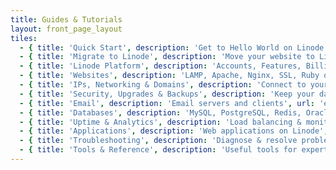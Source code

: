 ```yaml
---
title: Guides & Tutorials
layout: front_page_layout
tiles:
  - { title: 'Quick Start', description: 'Get to Hello World on Linode', url: 'getting-started', icon: 'book' }
  - { title: 'Migrate to Linode', description: 'Move your website to Linode', url: 'migrate-to-linode', icon: 'cloud-download' }
  - { title: 'Linode Platform', description: 'Accounts, Features, Billing, Support & more', url: 'platform', icon: 'cube' }
  - { title: 'Websites', description: 'LAMP, Apache, Nginx, SSL, Ruby on Rails & more', url: 'websites', icon: 'globe' }
  - { title: 'IPs, Networking & Domains', description: 'Connect to your Linode', url: 'networking', icon: 'sitemap' }
  - { title: 'Security, Upgrades & Backups', description: 'Keep your data safe', url: 'security', icon: 'lock' }
  - { title: 'Email', description: 'Email servers and clients', url: 'email', icon: 'envelope' }
  - { title: 'Databases', description: 'MySQL, PostgreSQL, Redis, Oracle & more', url: 'databases', icon: 'database' }
  - { title: 'Uptime & Analytics', description: 'Load balancing & monitoring', url: 'uptime', icon: 'bar-chart-o' }
  - { title: 'Applications', description: 'Web applications on Linode', url: 'applications', icon: 'cogs' }
  - { title: 'Troubleshooting', description: 'Diagnose & resolve problems', url: 'troubleshooting', icon: 'question-circle' }
  - { title: 'Tools & Reference', description: 'Useful tools for experts & beginners', url: 'tools-reference', icon: 'wrench' }
---
```



